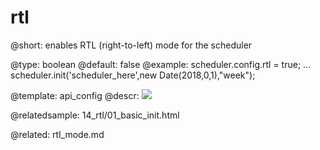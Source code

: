 rtl
=============

@short: enables RTL (right-to-left) mode for the scheduler
	

@type: boolean
@default: false
@example:
scheduler.config.rtl = true;
...
scheduler.init('scheduler_here',new Date(2018,0,1),"week");


@template:	api_config
@descr:
<img src="rtl.png"/>

@relatedsample:
14_rtl/01_basic_init.html

@related:
rtl_mode.md
